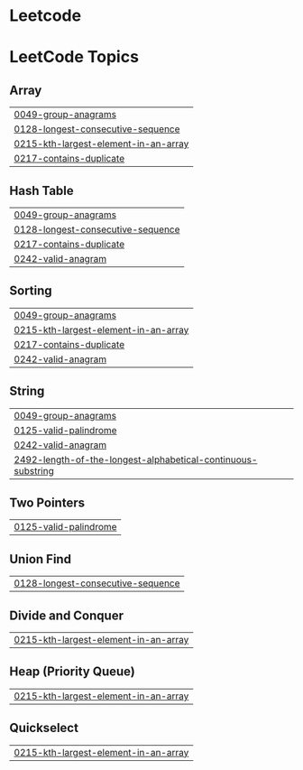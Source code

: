 # Leetcode
<!---LeetCode Topics Start-->
# LeetCode Topics
## Array
|  |
| ------- |
| [0049-group-anagrams](https://github.com/ratheeshkumar25/Leetcode/tree/master/0049-group-anagrams) |
| [0128-longest-consecutive-sequence](https://github.com/ratheeshkumar25/Leetcode/tree/master/0128-longest-consecutive-sequence) |
| [0215-kth-largest-element-in-an-array](https://github.com/ratheeshkumar25/Leetcode/tree/master/0215-kth-largest-element-in-an-array) |
| [0217-contains-duplicate](https://github.com/ratheeshkumar25/Leetcode/tree/master/0217-contains-duplicate) |
## Hash Table
|  |
| ------- |
| [0049-group-anagrams](https://github.com/ratheeshkumar25/Leetcode/tree/master/0049-group-anagrams) |
| [0128-longest-consecutive-sequence](https://github.com/ratheeshkumar25/Leetcode/tree/master/0128-longest-consecutive-sequence) |
| [0217-contains-duplicate](https://github.com/ratheeshkumar25/Leetcode/tree/master/0217-contains-duplicate) |
| [0242-valid-anagram](https://github.com/ratheeshkumar25/Leetcode/tree/master/0242-valid-anagram) |
## Sorting
|  |
| ------- |
| [0049-group-anagrams](https://github.com/ratheeshkumar25/Leetcode/tree/master/0049-group-anagrams) |
| [0215-kth-largest-element-in-an-array](https://github.com/ratheeshkumar25/Leetcode/tree/master/0215-kth-largest-element-in-an-array) |
| [0217-contains-duplicate](https://github.com/ratheeshkumar25/Leetcode/tree/master/0217-contains-duplicate) |
| [0242-valid-anagram](https://github.com/ratheeshkumar25/Leetcode/tree/master/0242-valid-anagram) |
## String
|  |
| ------- |
| [0049-group-anagrams](https://github.com/ratheeshkumar25/Leetcode/tree/master/0049-group-anagrams) |
| [0125-valid-palindrome](https://github.com/ratheeshkumar25/Leetcode/tree/master/0125-valid-palindrome) |
| [0242-valid-anagram](https://github.com/ratheeshkumar25/Leetcode/tree/master/0242-valid-anagram) |
| [2492-length-of-the-longest-alphabetical-continuous-substring](https://github.com/ratheeshkumar25/Leetcode/tree/master/2492-length-of-the-longest-alphabetical-continuous-substring) |
## Two Pointers
|  |
| ------- |
| [0125-valid-palindrome](https://github.com/ratheeshkumar25/Leetcode/tree/master/0125-valid-palindrome) |
## Union Find
|  |
| ------- |
| [0128-longest-consecutive-sequence](https://github.com/ratheeshkumar25/Leetcode/tree/master/0128-longest-consecutive-sequence) |
## Divide and Conquer
|  |
| ------- |
| [0215-kth-largest-element-in-an-array](https://github.com/ratheeshkumar25/Leetcode/tree/master/0215-kth-largest-element-in-an-array) |
## Heap (Priority Queue)
|  |
| ------- |
| [0215-kth-largest-element-in-an-array](https://github.com/ratheeshkumar25/Leetcode/tree/master/0215-kth-largest-element-in-an-array) |
## Quickselect
|  |
| ------- |
| [0215-kth-largest-element-in-an-array](https://github.com/ratheeshkumar25/Leetcode/tree/master/0215-kth-largest-element-in-an-array) |
<!---LeetCode Topics End-->